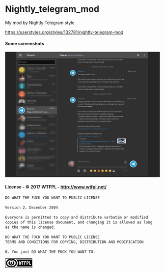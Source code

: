 # Nightly_telegram_mod

My mod by Nightly Telegram style

https://userstyles.org/styles/132781/nightly-telegram-mod

#### Some screenshots

![](/screenshots/telegram-web.png?raw=true)

#### License - © 2017 WTFPL - http://www.wtfpl.net/

```
DO WHAT THE FUCK YOU WANT TO PUBLIC LICENSE 

Version 2, December 2004

Everyone is permitted to copy and distribute verbatim or modified
copies of this license document, and changing it is allowed as long
as the name is changed.

DO WHAT THE FUCK YOU WANT TO PUBLIC LICENSE
TERMS AND CONDITIONS FOR COPYING, DISTRIBUTION AND MODIFICATION

0. You just DO WHAT THE FUCK YOU WANT TO.

```
![](/screenshots/wtfpl-badge-1.png?raw=true)
